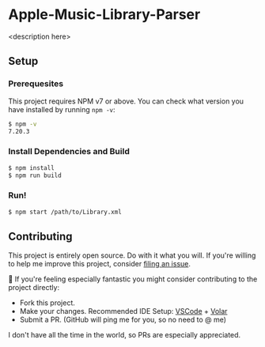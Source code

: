 # Apple-Music-Library-Parser

\<description here\>

## Setup

### Prerequesites

This project requires NPM v7 or above. You can check what version you have installed by running `npm -v`:

```sh
$ npm -v
7.20.3
```

### Install Dependencies and Build

```sh
$ npm install
$ npm run build
```

### Run!

```sh
$ npm start /path/to/Library.xml
```

## Contributing

This project is entirely open source. Do with it what you will. If you're willing to help me improve this project, consider [filing an issue](https://github.com/AverageHelper/accountable-vue/issues/new/choose).

🧐 If you're feeling especially fantastic you might consider contributing to the project directly:

- Fork this project.
- Make your changes. Recommended IDE Setup: [VSCode](https://code.visualstudio.com/) + [Volar](https://marketplace.visualstudio.com/items?itemName=johnsoncodehk.volar)
- Submit a PR. (GitHub will ping me for you, so no need to @ me)

I don't have all the time in the world, so PRs are especially appreciated.
